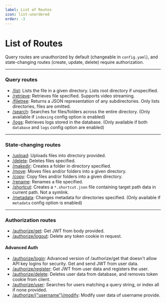 ```yaml
---
label: List of Routes
icon: list-unordered
order: -3
---
```


# List of Routes

Query routes are unauthorized by default (changeable in `config.yaml`), and state-changing routes (create, update, delete) require authorization.

___
### Query routes

- [/list](/query/list): Lists the file in a given directory. Lists root directory if unspecified.
- [/retrieve](/query/retrieve): Retrieves file specified. Supports video streaming.
- [/filetree](/query/filetree): Returns a JSON representation of any subdirectories. Only lists directories, files are omitted.
- [/search](/query/search): Searches for files/folders across the entire directory. (Only available if `indexing` config option is enabled)
- [/logs](/query/logs): Retrieves logs stored in the database. (Only available if both `database` and `logs` config option are enabled)

___
### State-changing routes

- [/upload](/state-changing/upload): Uploads files into directory provided.
- [/delete](/state-changing/delete): Deletes files specified.
- [/makedir](/state-changing/makedir): Creates a folder in directory specified.
- [/move](/state-changing/move): Moves files and/or folders into a given directory.
- [/copy](/state-changing/copy): Copy files and/or folders into a given directory.
- [/rename](/state-changing/rename): Renames a file specified.
- [/shortcut](/state-changing/shortcut): Creates a `*.shortcut.json` file containing target path data in current path. Not a symlink.
- [/metadata](/state-changing/metadata): Changes metadata for directories specified. (Only available if `metadata` config option is enabled)

___
### Authorization routes
- [/authorize/get](/authorization/authorize-get): Get JWT from body provided.
- [/authorize/logout](/authorization/authorize-logout): Delete any token cookie in request.

#### Advanced Auth

- [/authorize/login](/authorization/advanced/authorize-login): Advanced version of /authorize/get that doesn't allow API key logins for security. Get and send JWT from user data.
- [/authorize/register](/authorization/advanced/authorize-register): Get JWT from user data and registers the user.
- [/authorize/delete](/authorization/advanced/authorize-delete): Deletes user data from database, and removes token cookie from client.
- [/authorize/user](/authorization/advanced-admin/authorize-user-query): Searches for users matching a query string, or index all if none provided.
- [/authorize/{"username"}/modify](/authorization/advanced-admin/authorize-user-modify): Modify user data of username provide.